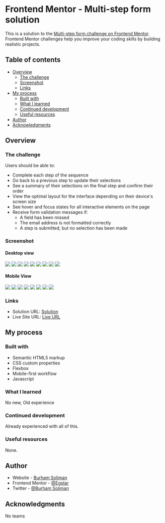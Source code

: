 # Frontend Mentor - Multi-step form solution

This is a solution to the [Multi-step form challenge on Frontend Mentor](https://www.frontendmentor.io/challenges/multistep-form-YVAnSdqQBJ). Frontend Mentor challenges help you improve your coding skills by building realistic projects. 

## Table of contents

- [Overview](#overview)
  - [The challenge](#the-challenge)
  - [Screenshot](#screenshot)
  - [Links](#links)
- [My process](#my-process)
  - [Built with](#built-with)
  - [What I learned](#what-i-learned)
  - [Continued development](#continued-development)
  - [Useful resources](#useful-resources)
- [Author](#author)
- [Acknowledgments](#acknowledgments)


## Overview

### The challenge

Users should be able to:

- Complete each step of the sequence
- Go back to a previous step to update their selections
- See a summary of their selections on the final step and confirm their order
- View the optimal layout for the interface depending on their device's screen size
- See hover and focus states for all interactive elements on the page
- Receive form validation messages if:
  - A field has been missed
  - The email address is not formatted correctly
  - A step is submitted, but no selection has been made

### Screenshot

#### Desktop view

![](./assets/TasksList/Desktop-Step1.png)
![](./assets/TasksList/Desktop-Step2-Monthly-Hover.png)
![](./assets/TasksList/Desktop-Step2-Monthly.png)
![](./assets/TasksList/Desktop-Step2-Yearly.png)
![](./assets/TasksList/Desktop-Step3-Monthly.png)
![](./assets/TasksList/Desktop-Step3-Yearly.png)
![](./assets/TasksList/Desktop-Step4-Monthly.png)
![](./assets/TasksList/Desktop-Step4-Yearly.png)
![](./assets/TasksList/Desktop-Step5.png)

#### Mobile View

![](./assets/TasksList/Mobile-step1.png)
![](./assets/TasksList/Mobile-Step2-monthly.png)
![](./assets/TasksList/Mobile-Step2-Yearly.png)
![](./assets/TasksList/Mobile-Step3-Monthly.png)
![](./assets/TasksList/Mobile-Step3-Yearly.png)
![](./assets/TasksList/Mobile-Step4-Monthly.png)
![](./assets/TasksList/Mobile-Step4-Yearly.png)
![](./assets/TasksList/Mobile-Step5.png)



### Links

- Solution URL: [Solution](https://github.com/egstar/StepsForm)
- Live Site URL: [Live URL](https://egstar.github.io/StepsForm)

## My process

### Built with

- Semantic HTML5 markup
- CSS custom properties
- Flexbox
- Mobile-first workflow
- Javascript

### What I learned

No new, Old experience

### Continued development

Already experienced with all of this.

### Useful resources

None.

## Author

- Website - [Burham Soliman](https://www.Burhams.com)
- Frontend Mentor - [@Egstar](https://www.frontendmentor.io/profile/egstar)
- Twitter - [@Burham Soliman](https://www.twitter.com/bori0o)


## Acknowledgments

No teams
